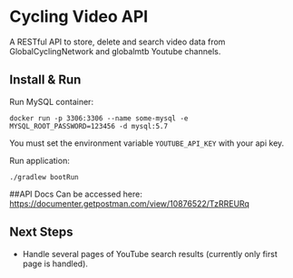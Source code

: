 # Cycling Video API
A RESTful API to store, delete and search video data from GlobalCyclingNetwork and globalmtb Youtube channels.

## Install & Run
Run MySQL container:

`docker run -p 3306:3306 --name some-mysql -e MYSQL_ROOT_PASSWORD=123456 -d mysql:5.7`

You must set the environment variable `YOUTUBE_API_KEY` with your api key. 

Run application:

`./gradlew bootRun`

##API Docs
Can be accessed here: https://documenter.getpostman.com/view/10876522/TzRREURq

## Next Steps
- Handle several pages of YouTube search results (currently only first page is handled).
